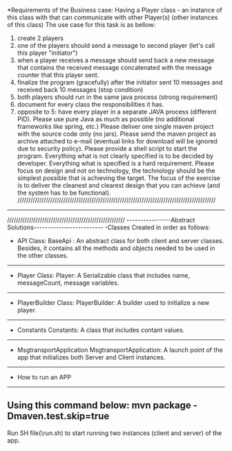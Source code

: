 *Requirements of the Business case:
Having a Player class - an instance of this class with that can communicate with other Player(s) (other instances of this class)
The use case for this task is as bellow:
1. create 2 players
2. one of the players should send a message to second player (let's call this player "initiator")
3. when a player receives a message should send back a new message that contains the received message concatenated with the message counter that this player sent.
4. finalize the program (gracefully) after the initiator sent 10 messages and received back 10 messages (stop condition)
5. both players should run in the same java process (strong requirement)
6. document for every class the responsibilities it has.
7. opposite to 5: have every player in a separate JAVA process (different PID).
Please use pure Java as much as possible (no additional frameworks like spring, etc.)
Please deliver one single maven project with the source code only (no jars). Please send the maven project as archive attached to e-mail (eventual links for download will be ignored due to security policy).
Please provide a shell script to start the program.
Everything what is not clearly specified is to be decided by developer. Everything what is specified is a hard requirement.
Please focus on design and not on technology, the technology should be the simplest possible that is achieving the target.
The focus of the exercise is to deliver the cleanest and clearest design that you can achieve (and the system has to be functional).
///////////////////////////////////////////////////////////////////////////////////////////
*********************************
//////////////////////////////////////////////////////
----------------Abstract Solutions-------------------------
-Classes Created in order as follows:
* API Class:
BaseApi : An abstract class for both client and server classes. Besides, it contains all the methods and objects needed
to be used in the other classes.
------------------------------------------------------------------------------------------------------
* Player Class:
 Player: A Serializable class that includes name, messageCount, message variables.
------------------------------------------------------------------------------------------------------
* PlayerBuilder Class:
  PlayerBuilder: A builder used to initialize a new player.
------------------------------------------------------------------------------------------
* Constants
Constants: A class that includes contant values.
----------------------------------------------------------------------------------------
* MsgtransportApplication
MsgtransportApplication: A launch point of the app that initializes both Server and Client instances.
------------------------------------------------------------------------------------------------------
* How to run an APP
------------------------------------------------------------------
Using this command below:  mvn package -Dmaven.test.skip=true
------------------------------------------------------------------------------------------
Run SH file(\run.sh) to start running two instances (client and server) of the app.
